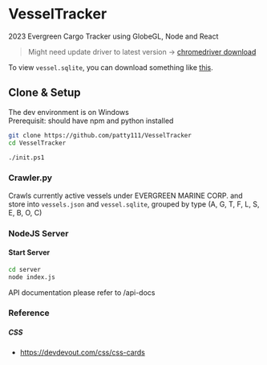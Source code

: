 # VesselTracker
2023 Evergreen Cargo Tracker using GlobeGL, Node and React


> Might need update driver to latest version -> 
[chromedriver download](https://googlechromelabs.github.io/chrome-for-testing/#stable)

To view `vessel.sqlite`, you can download something like [this](https://marketplace.visualstudio.com/items?itemName=qwtel.sqlite-viewer).

## Clone & Setup
The dev environment is on Windows  
Prerequisit: should have npm and python installed

```bash
git clone https://github.com/patty111/VesselTracker  
cd VesselTracker

./init.ps1
```  

### Crawler.py
Crawls currently active vessels under EVERGREEN MARINE CORP. and store into `vessels.json` and `vessel.sqlite`, grouped by type (A, G, T, F, L, S, E, B, O, C)

### NodeJS Server
#### Start Server
```bash
cd server
node index.js
```  

API documentation please refer to /api-docs

### Reference
##### CSS
- https://devdevout.com/css/css-cards